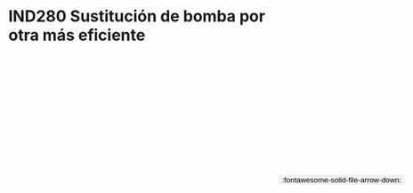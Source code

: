 
# IND280  Sustitución de bomba por otra más eficiente

<a href='../IND280  Sustitución de bomba por otra más eficiente.pdf' download>
<button class='md-button -primary' 
id='download-btn' style="position: fixed; top: 10%; right: 20px; 
        transform: translateY(-50%); z-index: 1000;  border: none; ">
:fontawesome-solid-file-arrow-down: 
</button>
</a>

<div 
    id='../IND280  Sustitución de bomba por otra más eficiente.pdf' 
    data-pdf-url='../IND280  Sustitución de bomba por otra más eficiente.pdf'
    style=' width: 100%; height: auto;overflow: auto;'>
</div>


